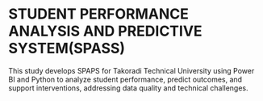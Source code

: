 # STUDENT PERFORMANCE ANALYSIS AND PREDICTIVE SYSTEM(SPASS)
This study develops SPAPS for Takoradi Technical University using Power BI and Python to analyze student performance, predict outcomes, and support interventions, addressing data quality and technical challenges.
